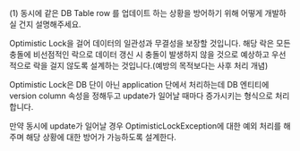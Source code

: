 (1) 동시에 같은 DB Table row 를 업데이트 하는 상황을 방어하기 위해 어떻게 개발하실 건지 설명해주세요.

Optimistic Lock을 걸어 데이터의 일관성과 무결성을 보장할 것입니다.
해당 락은 모든 충돌에 비선점적인 락으로 데이터 갱신 시 충돌이 발생하지 않을 것으로 예상하고 우선적으로 락을 걸지 않도록 설계하는 것입니다.(예방의 목적보다는 사후 처리 개념)

Optimistic Lock은 DB 단이 아닌 application 단에서 처리하는데 DB 엔티티에 version column 속성을 정해두고 update가 일어날 때마다 증가시키는 형식으로 처리합니다.

만약 동시에 update가 일어날 경우 OptimisticLockException에 대한 예외 처리를 해주며 해당 상황에 대한 방어가 가능하도록 설계한다.



